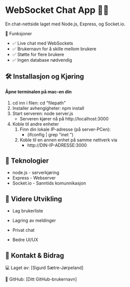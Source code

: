 # WebSocket Chat App 💬🚀

En chat-nettside laget med Node.js, Express, og Socket.io.

📌 Funksjoner

- ✅ Live chat med WebSockets
- ✅ Brukernavn for å skille mellom brukere
- ✅ Støtte for flere brukere
- ✅ Ingen database nødvendig
## 🛠️ Installasjon og Kjøring
#### Åpne terminalen på mac-en din
1. cd inn i filen: cd "filepath"
2. Installer avhengigheter: npm install
3. Start serveren: node server.js 
    - Serveren kjører nå på http://localhost:3000
4. Koble til andre enheter
    1. Finn din lokale IP-adresse (på server-PCen):
        - (ifconfig | grep "inet ")
    2. Koble til en annen enhet på samme nettverk via 
        - http://DIN-IP-ADRESSE:3000
## 🔧 Teknologier 
- node.js - serverkjøring
- Express - Webserver
- Socket.io - Sanntids komunnikasjon

## 🌟 Videre Utvikling

-  Lag brukerliste

-  Lagring av meldinger

- Privat chat

-  Bedre UI/UX
## 📩 Kontakt & Bidrag

💻 Laget av: [Sigurd Sætre-Jørpeland]

🔗 GitHub: [Ditt GitHub-brukernavn]
